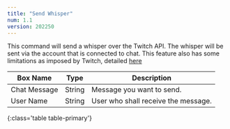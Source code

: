 ```yaml
---
title: "Send Whisper"
num: 1.1
version: 202250
---
```


This command will send a whisper over the Twitch API. The whisper will be sent via the account that is connected to chat.
This feature also has some limitations as imposed by Twitch, detailed [here](https://dev.twitch.tv/docs/api/refrence#send-whisper)

| Box Name | Type | Description | 
|-------|--------|--------
Chat Message|String|Message you want to send.
User Name|String|User who shall receive the message.
{:class='table table-primary'}
